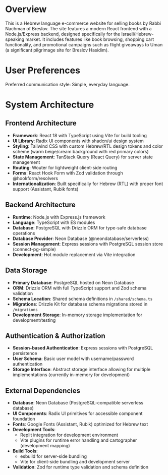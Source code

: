# Overview

This is a Hebrew language e-commerce website for selling books by Rabbi Nachman of Breslov. The site features a modern React frontend with a Node.js/Express backend, designed specifically for the Israeli/Hebrew-speaking market. It includes features like book browsing, shopping cart functionality, and promotional campaigns such as flight giveaways to Uman (a significant pilgrimage site for Breslov Hasidim).

# User Preferences

Preferred communication style: Simple, everyday language.

# System Architecture

## Frontend Architecture
- **Framework**: React 18 with TypeScript using Vite for build tooling
- **UI Library**: Radix UI components with shadcn/ui design system
- **Styling**: Tailwind CSS with custom Hebrew/RTL design tokens and color scheme (warm beige/cream background with red primary colors)
- **State Management**: TanStack Query (React Query) for server state management
- **Routing**: Wouter for lightweight client-side routing
- **Forms**: React Hook Form with Zod validation through @hookform/resolvers
- **Internationalization**: Built specifically for Hebrew (RTL) with proper font support (Assistant, Rubik fonts)

## Backend Architecture
- **Runtime**: Node.js with Express.js framework
- **Language**: TypeScript with ES modules
- **Database**: PostgreSQL with Drizzle ORM for type-safe database operations
- **Database Provider**: Neon Database (@neondatabase/serverless)
- **Session Management**: Express sessions with PostgreSQL session store (connect-pg-simple)
- **Development**: Hot module replacement via Vite integration

## Data Storage
- **Primary Database**: PostgreSQL hosted on Neon Database
- **ORM**: Drizzle ORM with full TypeScript support and Zod schema validation
- **Schema Location**: Shared schema definitions in `/shared/schema.ts`
- **Migrations**: Drizzle Kit for database schema migrations stored in `/migrations`
- **Development Storage**: In-memory storage implementation for development/testing

## Authentication & Authorization
- **Session-based Authentication**: Express sessions with PostgreSQL persistence
- **User Schema**: Basic user model with username/password authentication
- **Storage Interface**: Abstract storage interface allowing for multiple implementations (currently in-memory for development)

## External Dependencies
- **Database**: Neon Database (PostgreSQL-compatible serverless database)
- **UI Components**: Radix UI primitives for accessible component foundation
- **Fonts**: Google Fonts (Assistant, Rubik) optimized for Hebrew text
- **Development Tools**: 
  - Replit integration for development environment
  - Vite plugins for runtime error handling and cartographer (development mapping)
- **Build Tools**: 
  - esbuild for server-side bundling
  - Vite for client-side bundling and development server
- **Validation**: Zod for runtime type validation and schema definition